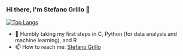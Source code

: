 ### Hi there, I'm Stefano Grillo 👋



[![Top Langs](https://github-readme-stats.vercel.app/api/top-langs/?username=stefanogrillo&layout=compact&theme=graywhite)]()

- 🌱 Humbly taking my first steps in C, Python (for data analysis and machine learning), and R
- 📫 How to reach me: [Stefano Grillo](https://www.linkedin.com/in/stefano-grillo-868038148/)

<!--
**stefanogrillo/stefanogrillo** is a ✨ _special_ ✨ repository because its `README.md` (this file) appears on your GitHub profile.
[![My GitHub Stats](https://github-readme-stats.vercel.app/api/?username=stefanogrillo&hide=contribs,prs&count_private=true&theme=graywhite&showicons=true)]()

Here are some ideas to get you started:

- 🔭 I’m currently working on ...
- 🌱 I’m currently learning ...
- 👯 I’m looking to collaborate on ...
- 🤔 I’m looking for help with ...
- 💬 Ask me about ...
- 📫 How to reach me: ...
- 😄 Pronouns: ...
- ⚡ Fun fact: ...
-->

